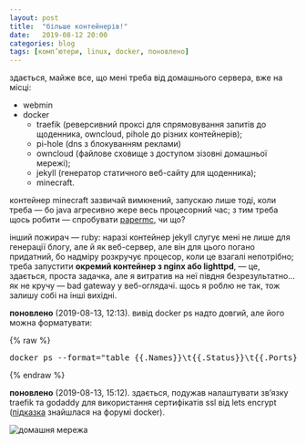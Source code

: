 ```yaml
---
layout: post
title:  "більше контейнерів!"
date:   2019-08-12 20:00
categories: blog
tags: [комп’ютери, linux, docker, поновлено]
---
```


здається, майже все, що мені треба від домашнього сервера, вже на місці:

* webmin
* docker
    * traefik (реверсивний проксі для спрямовування запитів до щоденника, owncloud, pihole до різних контейнерів);
    * pi-hole (dns з блокуванням реклами)
    * owncloud (файлове сховище з доступом зізовні домашньої мережі);
    * jekyll (генератор статичного веб-сайту для щоденника);
    * minecraft.

контейнер minecraft зазвичай вимкнений, запускаю лише тоді, коли треба — бо java агресивно жере весь процесорний час; з тим треба щось робити — спробувати [papermc](https://papermc.io), чи що? 

інший пожирач — ruby: наразі контейнер jekyll слугує мені не лише для генерації блогу, але й як веб-сервер, але він для цього погано придатний, бо надміру розкручує процесор, коли це взагалі непотрібно; треба запустити **окремий контейнер з nginx або lighttpd**, — це, здається, проста задачка, але я витратив на неї півдня безрезультатно… як не кручу — bad gateway у веб-оглядачі. щось я роблю не так, тож залишу собі на інші вихідні.

**поновлено** (2019-08-13, 12:13). вивід docker ps надто довгий, але його можна форматувати:

{% raw %}
  <pre>docker ps --format="table {{.Names}}\t{{.Status}}\t{{.Ports}}"</pre>
{% endraw %}
  
**поновлено** (2019-08-13, 15:12). здається, подужав налаштувати зв’язку traefik та godaddy для використання сертифікатів ssl від lets encrypt ([підказка](https://forums.docker.com/t/traefik-acme-with-godaddy-as-provider/56743) знайшлася на форумі docker).

![домашня мережа](/assets/images/2019/2019-08-12-homenet.jpg)